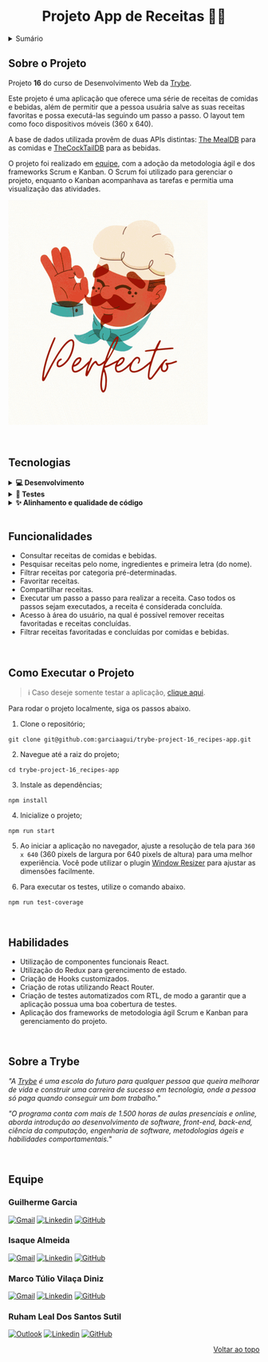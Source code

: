 <a name="readme-top"></a>

<h1 align="center">Projeto App de Receitas 🧑‍🍳</h1>

<details>
  <summary>Sumário</summary>
  <ol>
    <li><a href="#sobre-o-projeto">Sobre o Projeto</a></li>
    <li><a href="#tecnologias">Tecnologias</a></li>
    <li><a href="#funcionalidades">Funcionalidades</a></li>
    <li><a href="#como-executar-o-projeto">Como Executar o Projeto</a></li>
    <li><a href="#habilidades">Habilidades</a></li>
    <li><a href="#sobre-a-trybe">Sobre a Trybe</a></li>
    <li><a href="#equipe">Equipe</a></li>
  </ol>
</details>

## Sobre o Projeto

Projeto **16** do curso de Desenvolvimento Web da [Trybe][trybe-site-url].

Este projeto é uma aplicação que oferece uma série de receitas de comidas e bebidas, além de permitir que a pessoa usuária salve as suas receitas favoritas e possa executá-las seguindo um passo a passo. O layout tem como foco dispositivos móveis (360 x 640).

A base de dados utilizada provêm de duas APIs distintas: [The MealDB](https://www.themealdb.com) para as comidas e [TheCockTailDB](https://www.thecocktaildb.com/api.php) para as bebidas.

O projeto foi realizado em <a href="#equipe">equipe</a>, com a adoção da metodologia ágil e dos frameworks Scrum e Kanban. O Scrum foi utilizado para gerenciar o projeto, enquanto o Kanban acompanhava as tarefas e permitia uma visualização das atividades.

[![Projeto App de Receitas][project-demo]][project-url]

<br/>

## Tecnologias

<details>
  <summary><strong>💻 Desenvolvimento </strong></summary><br />

- [HTML5][html5-url]
- [CSS3][css3-url]
- [JavaScript][javascript-url]
- [Bootstrap][bootstrap-url]
- [React.js][react-url]
- [React Router][react-router-url]
- [Redux][redux-url]

---

</details>

<details>
  <summary><strong>🧪 Testes </strong></summary><br />

- [Jest][jest-url]
- [React Testing Library][rtl-url]

---

</details>

<details>
  <summary><strong>✨ Alinhamento e qualidade de código </strong></summary><br />

- [ESLint][eslint-url]
- [StyleLint][stylelint-url]

---

</details>

<br/>

## Funcionalidades

<ul>
  <li>Consultar receitas de comidas e bebidas.</li>
  <li>Pesquisar receitas pelo nome, ingredientes e primeira letra (do nome).</li>
  <li>Filtrar receitas por categoria pré-determinadas.</li>
  <li>Favoritar receitas.</li>
  <li>Compartilhar receitas.</li>
  <li>Executar um passo a passo para realizar a receita. Caso todos os passos sejam executados, a receita é considerada concluída.</li>
  <li>Acesso à área do usuário, na qual é possível remover receitas favoritadas e receitas concluídas.</li>
  <li>Filtrar receitas favoritadas e concluídas por comidas e bebidas.</li>
</ul>

<br/>

## Como Executar o Projeto

> ℹ️ Caso deseje somente testar a aplicação, [clique aqui][project-url].

Para rodar o projeto localmente, siga os passos abaixo.

1. Clone o repositório;

```
git clone git@github.com:garciaagui/trybe-project-16_recipes-app.git
```

2. Navegue até a raiz do projeto;

```
cd trybe-project-16_recipes-app
```

3. Instale as dependências;

```
npm install
```

4. Inicialize o projeto;

```
npm run start
```

5. Ao iniciar a aplicação no navegador, ajuste a resolução de tela para `360 x 640` (360 pixels de largura por 640 pixels de altura) para uma melhor experiência. Você pode utilizar o plugin [Window Resizer](https://chrome.google.com/webstore/detail/window-resizer/kkelicaakdanhinjdeammmilcgefonfh?hl=en) para ajustar as dimensões facilmente.

6. Para executar os testes, utilize o comando abaixo.

```
npm run test-coverage
```

<br/>

## Habilidades

<ul>
  <li>Utilização de componentes funcionais React.</li>
  <li>Utilização do Redux para gerencimento de estado.</li>
  <li>Criação de Hooks customizados.</li>
  <li>Criação de rotas utilizando React Router.</li>
  <li>Criação de testes automatizados com RTL, de modo a garantir que a aplicação possua uma boa cobertura de testes.</li>
  <li>Aplicação dos frameworks de metodologia ágil Scrum e Kanban para gerenciamento do projeto.</li>
</ul>

<br/>

## Sobre a Trybe

_"A [Trybe][trybe-site-url] é uma escola do futuro para qualquer pessoa que queira melhorar de vida e construir uma carreira de sucesso em tecnologia, onde a pessoa só paga quando conseguir um bom trabalho."_

_"O programa conta com mais de 1.500 horas de aulas presenciais e online, aborda introdução ao desenvolvimento de software, front-end, back-end, ciência da computação, engenharia de software, metodologias ágeis e habilidades comportamentais._"

<br/>

## Equipe

### Guilherme Garcia

[![Gmail][gmail-badge]][email-guilherme] [![Linkedin][linkedin-badge]][linkedin-guilherme] [![GitHub][github-badge]][github-guilherme]

### Isaque Almeida

[![Gmail][gmail-badge]][email-isaque] [![Linkedin][linkedin-badge]][linkedin-isaque] [![GitHub][github-badge]][github-isaque]

### Marco Túlio Vilaça Diniz

[![Gmail][gmail-badge]][email-marcos] [![Linkedin][linkedin-badge]][linkedin-marcos] [![GitHub][github-badge]][github-marcos]

### Ruham Leal Dos Santos Sutil

[![Outlook][outlook-badge]][email-ruham] [![Linkedin][linkedin-badge]][linkedin-ruham] [![GitHub][github-badge]][github-ruham]

<p align="right"><a href="#readme-top">Voltar ao topo</a></p>

<!-- MARKDOWN LINKS & IMAGES -->

[trybe-site-url]: https://www.betrybe.com/
[project-demo]: ./project-demo.gif
[project-url]: https://recipes-perfecto-app.vercel.app

<!-- Stacks URLs -->

[bootstrap-url]: https://getbootstrap.com/
[css3-url]: https://developer.mozilla.org/en-US/docs/Web/CSS
[eslint-url]: https://eslint.org/
[html5-url]: https://developer.mozilla.org/en-US/docs/Web/HTML
[javascript-url]: https://developer.mozilla.org/en-US/docs/Web/JavaScript
[jest-url]: https://jestjs.io/
[react-url]: https://reactjs.org/
[react-router-url]: https://reactrouter.com/en/main
[redux-url]: https://redux.js.org/
[rtl-url]: https://testing-library.com/docs/react-testing-library/intro/
[stylelint-url]: https://stylelint.io/

<!-- Contact Badges -->

[gmail-badge]: https://img.shields.io/badge/Gmail-D14836?style=for-the-badge&logo=gmail&logoColor=white
[outlook-badge]: https://img.shields.io/badge/Microsoft_Outlook-0078D4?style=for-the-badge&logo=microsoft-outlook&logoColor=white
[linkedin-badge]: https://img.shields.io/badge/LinkedIn-0077B5?style=for-the-badge&logo=linkedin&logoColor=white
[github-badge]: https://img.shields.io/badge/GitHub-100000?style=for-the-badge&logo=github&logoColor=white
[instagram-badge]: https://img.shields.io/badge/Instagram-E4405F?style=for-the-badge&logo=instagram&logoColor=white

<!-- Contact URLs -->

[email-guilherme]: mailto:garciaguig@gmail.com
[linkedin-guilherme]: https://www.linkedin.com/in/garciaagui/
[github-guilherme]: https://github.com/garciaagui
[email-isaque]: mailto:isaque.santos@ufpe.br
[linkedin-isaque]: https://www.linkedin.com/in/isaque-f-s-almeida/
[github-isaque]: https://github.com/IsaqueAlmeida
[email-marcos]: mailto:marcotuliodiniz2257@gmail.com
[linkedin-marcos]: https://www.linkedin.com/in/marcotuliovd/
[github-marcos]: https://github.com/marcotuliovd
[email-ruham]: mailto:ruhamxlpro@hotmail.com
[linkedin-ruham]: https://www.linkedin.com/in/ruham-leal/
[github-ruham]: https://github.com/RuhamLeal
